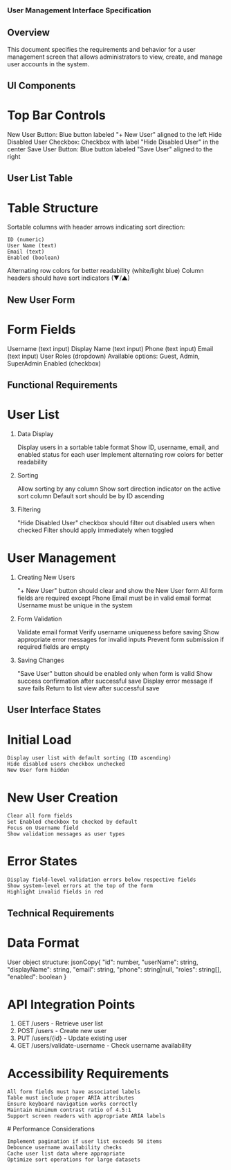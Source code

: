 ### User Management Interface Specification
## Overview
This document specifies the requirements and behavior for a user management screen that allows administrators to view, create, and manage user accounts in the system.

## UI Components

# Top Bar Controls

New User Button: Blue button labeled "+ New User" aligned to the left
Hide Disabled User Checkbox: Checkbox with label "Hide Disabled User" in the center
Save User Button: Blue button labeled "Save User" aligned to the right

## User List Table
# Table Structure

Sortable columns with header arrows indicating sort direction:

    ID (numeric)
    User Name (text)
    Email (text)
    Enabled (boolean)

Alternating row colors for better readability (white/light blue)
Column headers should have sort indicators (▼/▲)

## New User Form
# Form Fields

Username (text input)
Display Name (text input)
Phone (text input)
Email (text input)
User Roles (dropdown)
    Available options: Guest, Admin, SuperAdmin
Enabled (checkbox)

## Functional Requirements

# User List

1. Data Display

    Display users in a sortable table format
    Show ID, username, email, and enabled status for each user
    Implement alternating row colors for better readability

2. Sorting

    Allow sorting by any column
    Show sort direction indicator on the active sort column
    Default sort should be by ID ascending

3. Filtering

    "Hide Disabled User" checkbox should filter out disabled users when checked
    Filter should apply immediately when toggled



# User Management

1. Creating New Users

    "+ New User" button should clear and show the New User form
    All form fields are required except Phone
    Email must be in valid email format
    Username must be unique in the system

2. Form Validation

    Validate email format
    Verify username uniqueness before saving
    Show appropriate error messages for invalid inputs
    Prevent form submission if required fields are empty

3. Saving Changes

    "Save User" button should be enabled only when form is valid
    Show success confirmation after successful save
    Display error message if save fails
    Return to list view after successful save

## User Interface States

# Initial Load

    Display user list with default sorting (ID ascending)
    Hide disabled users checkbox unchecked
    New User form hidden

# New User Creation

    Clear all form fields
    Set Enabled checkbox to checked by default
    Focus on Username field
    Show validation messages as user types

# Error States

    Display field-level validation errors below respective fields
    Show system-level errors at the top of the form
    Highlight invalid fields in red

## Technical Requirements

# Data Format

User object structure:
    jsonCopy{
    "id": number,
    "userName": string,
    "displayName": string,
    "email": string,
    "phone": string|null,
    "roles": string[],
    "enabled": boolean
    }


# API Integration Points

1. GET /users - Retrieve user list
2. POST /users - Create new user
3. PUT /users/{id} - Update existing user
4. GET /users/validate-username - Check username availability

# Accessibility Requirements

    All form fields must have associated labels
    Table must include proper ARIA attributes
    Ensure keyboard navigation works correctly
    Maintain minimum contrast ratio of 4.5:1
    Support screen readers with appropriate ARIA labels

# Performance Considerations

    Implement pagination if user list exceeds 50 items
    Debounce username availability checks
    Cache user list data where appropriate
    Optimize sort operations for large datasets